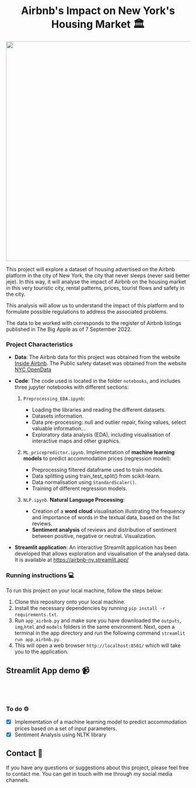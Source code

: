 <div align="center">
  
# Airbnb's Impact on New York's Housing Market 🏛️

</div>

<p align="center">
  <img src='https://static.anuevayork.com/wp-content/uploads/2020/06/16084125/Guia-de-Nueva-York-en-espanol-Empire-State-Building-scaled.jpg' width="1000" height="600" />
</p>

This project will explore a dataset of housing advertised on the Airbnb platform in the city of New York, the city that never sleeps (never said better jeje). In this way, it will analyse the impact of Airbnb on the housing market in this very touristic city, rental patterns, prices, tourist flows and safety in the city.

This analysis will allow us to understand the impact of this platform and to formulate possible regulations to address the associated problems.

The data to be worked with corresponds to the register of Airbnb listings published in The Big Apple as of 7 September 2022.

### Project Characteristics

- **Data**: The Airbnb data for this project was obtained from the website [Inside Airbnb](https://insideairbnb.com/get-the-data/).
            The Public safety dataset was obtained from the website [NYC OpenData](https://data.cityofnewyork.us/Public-Safety/NYPD-Complaint-Data-Current-Year-To-Date-/5uac-w243/data)
- **Code**: The code used is located in the folder ``notebooks``, and includes three jupyter notebooks with different sections:
  
    1. ``Preprocessing_EDA.ipynb``:
        - Loading the libraries and reading the different datasets.
        - Datasets information.
        - Data pre-processing: null and outlier repair, fixing values, select valuable information...
        - Exploratory data analysis (EDA), including visualisation of interactive maps and other graphics.
           
    2. ``ML_pricepredictor.ipynb``. Implementation of **machine learning models** to predict accommodation prices (regression model):
        - Preprocessing filtered dataframe used to train models.
        - Data splitting using train_test_split() from scikit-learn.
        - Data normalisation using ``StandardScaler()``.
        - Training of different regression models.
      
    3. ``NLP.ipynb``. **Natural Language Processing**:
        - Creation of a **word cloud** visualisation illustrating the frequency and importance of words in the textual data, based on the list reviews.
        - **Sentiment analysis** of reviews and distribution of sentiment between positive, negative or neutral. Visualization.

- **Streamlit application**: An interactive Streamlit application has been developed that allows exploration and visualisation of the analysed data. It is available at https://airbnb-ny.streamlit.app/

### Running instructions 💻

To run this project on your local machine, follow the steps below:

1. Clone this repository onto your local machine.
2. Install the necessary dependencies by running ``pip install -r requirements.txt``.
3. Run ``app_airbnb.py`` and make sure you have downloaded the ``outputs``, ``img``,``html`` and ``models`` folders in the same environment. Next, open a terminal in the app directory and run the following command ``streamlit run app_airbnb.py``.
4. This will open a web browser ``http://localhost:8501/`` which will take you to the application.

## Streamlit App demo 📹

<br>

</br>

### To do ⚙️

- [x] Implementation of a machine learning model to predict accommodation prices based on a set of input parameters. 
- [x] Sentiment Analysis using NLTK library

## Contact 📧
If you have any questions or suggestions about this project, please feel free to contact me. You can get in touch with me through my social media channels.
